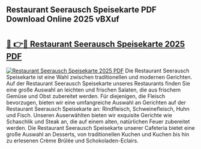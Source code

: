 ## Restaurant Seerausch Speisekarte PDF Download Online 2025 vBXuf

# <h2><a href="http://gc8l6cr.nevu.top/?p=Restaurant+Seerausch+Speisekarte">🔗 👉🔴 Restaurant Seerausch Speisekarte 2025 PDF</a></h2>

[![Restaurant Seerausch Speisekarte 2025 PDF](https://i.imgur.com/dBaPXMq.png)](http://gc8l6cr.nevu.top/?p=Restaurant+Seerausch+Speisekarte)
Die Restaurant Seerausch Speisekarte ist eine Wahl zwischen traditionellen und modernen Gerichten. Auf der Restaurant Seerausch Speisekarte unseres Restaurants finden Sie eine große Auswahl an leichten und frischen Salaten, die aus frischem Gemüse und Obst zubereitet werden. Für diejenigen, die Fleisch bevorzugen, bieten wir eine umfangreiche Auswahl an Gerichten auf der Restaurant Seerausch Speisekarte an: Rindfleisch, Schweinefleisch, Huhn und Fisch. Unseren Auserwählten bieten wir exquisite Gerichte wie Schaschlik und Steak an, die auf einem alten, natürlichen Feuer zubereitet werden. Die Restaurant Seerausch Speisekarte unserer Cafeteria bietet eine große Auswahl an Desserts, von traditionellen Kuchen und Kuchen bis hin zu erlesenen Crème Brûlée und Schokoladen-Eclairs.
